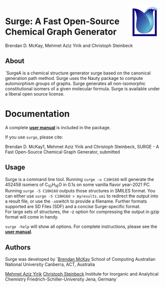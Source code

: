 <img src="https://github.com/StructureGenerator/StructureGenerator.github.io/blob/main/resources/logo2.png" alt="drawing" width="100" align = "right"/>

# Surge: A Fast Open-Source Chemical Graph Generator
Brendan D. McKay, Mehmet Aziz Yirik and Christoph Steinbeck

## About
`SurgeA is a chemical structure generator surge based on the canonical generation path method. Surge uses the Nauty package to compute automorphism groups of graphs. Surge generates all non-isomorphic constitutional isomers of a given molecular formula. Surge is available under a liberal open source license.

# Documentation
A complete [**user manual**](https://github.com/steinbeck/Surge/blob/main/doc/surge1_0_User_Manual.pdf) is included in the package.

If you use `surge`, please cite:

Brendan D. McKay1, Mehmet Aziz Yirik and Christoph Steinbeck, SURGE - A Fast Open-Source Chemical Graph Generator, submitted

## Usage
Surge is a command line tool. Running `surge -u C10H16O` will generate the 452458 isomers of C<sub>10</sub>H<sub>16</sub>O in 0.1s on some vanilla flavor year-2021 PC. Running `surge -S C10H16O` outputs those structures in SMILES format. You can either use `surge -S C10H16O > myresults.smi` to redirect the output into a result file, or use the `-o`switch to provide a filename. Further formats supported are SD Files (SDF) and a concise Surge-specific format.  
For large sets of structures, the -z option for compressing the output in gzip format will come in handy.

`surge -help` will show all options. For complete instructions, please see the [**user manual**](https://github.com/steinbeck/Surge/blob/main/doc/surge1_0_User_Manual.pdf).


## Authors
Surge was developed by
`[Brendan McKay](http://users.cecs.anu.edu.au/~bdm)
School of Computing
Australian National University
Canberra, ACT, Australia


[Mehmet Aziz Yirik](https://github.com/mehmetazizyirik)
[Christoph Steinbeck](https://github.com/steinbeck)
Institute for Inorganic and Analytical Chemistry
Friedrich-Schiller-University
Jena, Germany`
